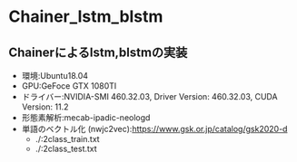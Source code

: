 # Chainer_lstm_blstm

## Chainerによるlstm,blstmの実装

- 環境:Ubuntu18.04
- GPU:GeFoce GTX 1080TI
- ドライバー:NVIDIA-SMI 460.32.03, Driver Version: 460.32.03, CUDA Version: 11.2
- 形態素解析:mecab-ipadic-neologd
- 単語のベクトル化 (nwjc2vec):https://www.gsk.or.jp/catalog/gsk2020-d
    - ./:2class_train.txt
    - ./:2class_test.txt
